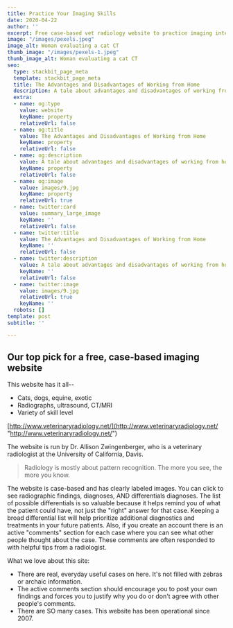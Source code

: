 ```yaml
---
title: Practice Your Imaging Skills
date: 2020-04-22
author: ''
excerpt: Free case-based vet radiology website to practice imaging interpretation
image: "/images/pexels.jpeg"
image_alt: Woman evaluating a cat CT
thumb_image: "/images/pexels-1.jpeg"
thumb_image_alt: Woman evaluating a cat CT
seo:
  type: stackbit_page_meta
  template: stackbit_page_meta
  title: The Advantages and Disadvantages of Working from Home
  description: A tale about advantages and disadvantages of working from home
  extra:
  - name: og:type
    value: website
    keyName: property
    relativeUrl: false
  - name: og:title
    value: The Advantages and Disadvantages of Working from Home
    keyName: property
    relativeUrl: false
  - name: og:description
    value: A tale about advantages and disadvantages of working from home
    keyName: property
    relativeUrl: false
  - name: og:image
    value: images/9.jpg
    keyName: property
    relativeUrl: true
  - name: twitter:card
    value: summary_large_image
    keyName: ''
    relativeUrl: false
  - name: twitter:title
    value: The Advantages and Disadvantages of Working from Home
    keyName: ''
    relativeUrl: false
  - name: twitter:description
    value: A tale about advantages and disadvantages of working from home
    keyName: ''
    relativeUrl: false
  - name: twitter:image
    value: images/9.jpg
    relativeUrl: true
    keyName: ''
  robots: []
template: post
subtitle: ''

---
```


## Our top pick for a free, case-based imaging website

This website has it all--

* Cats, dogs, equine, exotic
* Radiographs, ultrasound, CT/MRI
* Variety of skill level

[http://www.veterinaryradiology.net/](http://www.veterinaryradiology.net/ "http://www.veterinaryradiology.net/")

The website is run by Dr. Allison Zwingenberger, who is a veterinary radiologist at the University of California, Davis. 

> Radiology is mostly about pattern recognition. The more you see, the more you know.

The website is case-based and has clearly labeled images. You can click to see radiographic findings, diagnoses, AND differentials diagnoses. The list of possible differentials is so valuable because it helps remind you of what the patient could have, not just the "right" answer for that case. Keeping a broad differential list will help prioritize additional diagnostics and treatments in your future patients. Also, if you create an account there is an active "comments" section for each case where you can see what other people thought about the case. These comments are often responded to with helpful tips from a radiologist.

What we love about this site:

* There are real, everyday useful cases on here. It's not filled with zebras or archaic information. 
* The active comments section should encourage you to post your own findings and forces you to justify why you do or don't agree with other people's comments.
* There are SO many cases. This website has been operational since 2007. 